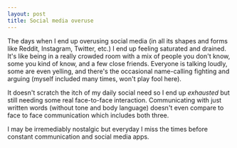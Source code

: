 ```yaml
---
layout: post
title: Social media overuse
---
```


The days when I end up overusing social media (in all its shapes and forms like Reddit, Instagram, Twitter, etc.) I end up feeling saturated and drained. It's like being in a really crowded room with a mix of people you don't know, some you kind of know, and a few close friends. Everyone is talking loudly, some are even yelling, and there's the occasional name-calling fighting and arguing (myself included many times, won't play fool here).

It doesn't scratch the itch of my daily social need so I end up _exhausted_ but still needing some real face-to-face interaction. Communicating with just written words (without tone and body language) doesn't even compare to face to face communication which includes both three.

I may be irremediably nostalgic but everyday I miss the times before constant communication and social media apps.

